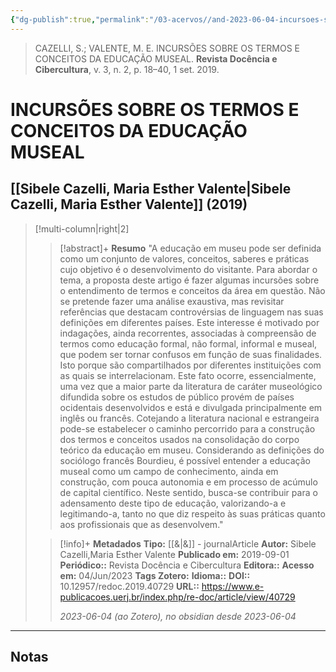 ```yaml
---
{"dg-publish":true,"permalink":"/03-acervos//and-2023-06-04-incursoes-sobre-os-termos-e-conceitos-da-educacao-museal/","tags":["🧠️/📥️/📜️/🟩️"],"created":"2024-05-08T13:44:45.265-03:00","updated":"2024-01-02T22:12:41.711-03:00"}
---
```





>CAZELLI, S.; VALENTE, M. E. INCURSÕES SOBRE OS TERMOS E CONCEITOS DA EDUCAÇÃO MUSEAL. **Revista Docência e Cibercultura**, v. 3, n. 2, p. 18–40, 1 set. 2019.

# INCURSÕES SOBRE OS TERMOS E CONCEITOS DA EDUCAÇÃO MUSEAL
## [[Sibele Cazelli, Maria Esther Valente\|Sibele Cazelli, Maria Esther Valente]]  **(2019)**
>[!multi-column|right|2]
>
>> [!abstract]+ **Resumo**
>> "A educação em museu pode ser definida como um conjunto de valores, conceitos, saberes e práticas cujo objetivo é o desenvolvimento do visitante. Para abordar o tema, a proposta deste artigo é fazer algumas incursões sobre o entendimento de termos e conceitos da área em questão. Não se pretende fazer uma análise exaustiva, mas revisitar referências que destacam controvérsias de linguagem nas suas definições em diferentes países. Este interesse é motivado por indagações, ainda recorrentes, associadas à compreensão de termos como educação formal, não formal, informal e museal, que podem ser tornar confusos em função de suas finalidades. Isto porque são compartilhados por diferentes instituições com as quais se interrelacionam. Este fato ocorre, essencialmente, uma vez que a maior parte da literatura de caráter museológico difundida sobre os estudos de público provém de países ocidentais desenvolvidos e está e divulgada principalmente em inglês ou francês. Cotejando a literatura nacional e estrangeira pode-se estabelecer o caminho percorrido para a construção dos termos e conceitos usados na consolidação do corpo teórico da educação em museu. Considerando as definições do sociólogo francês Bourdieu, é possível entender a educação museal como um campo de conhecimento, ainda em construção, com pouca autonomia e em processo de acúmulo de capital científico. Neste sentido, busca-se contribuir para o adensamento deste tipo de educação, valorizando-a e legitimando-a, tanto no que diz respeito às suas práticas quanto aos profissionais que as desenvolvem."
>
>> [!info]+ **Metadados**
>> **Tipo:** [[&\|&]] - journalArticle
>> **Autor:** Sibele Cazelli,Maria Esther Valente
>> **Publicado em:** 2019-09-01
>> **Periódico::** Revista Docência e Cibercultura
>> **Editora::** 
>> **Acesso em:** 04/Jun/2023 
>> **Tags Zotero:** 
>> **Idioma::** 
>> **DOI::** 10.12957/redoc.2019.40729
>> **URL::** https://www.e-publicacoes.uerj.br/index.php/re-doc/article/view/40729
>> 
>> *2023-06-04 (ao Zotero), no obsidian desde 2023-06-04*


***

## Notas





